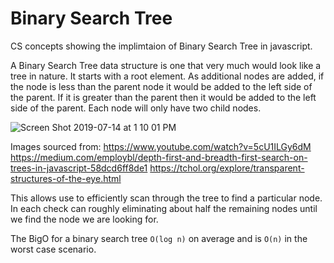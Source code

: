 # Binary Search Tree
CS concepts showing the implimtaion of Binary Search Tree in javascript.

A Binary Search Tree data structure is one that very much would look like a tree in nature.  It starts with a root element.  As additional nodes are added, if the node is less than the parent node it would be added to the left side of the parent.  If it is greater than the parent then it would be added to the left side of the parent.  Each node will only have two child nodes.
      		 
  ![Screen Shot 2019-07-14 at 1 10 01 PM](https://user-images.githubusercontent.com/11912649/61187573-b796bf00-a638-11e9-879e-ffb8dc203361.png)  

Images sourced from:
https://www.youtube.com/watch?v=5cU1ILGy6dM
https://medium.com/employbl/depth-first-and-breadth-first-search-on-trees-in-javascript-58dcd6ff8de1
https://tchol.org/explore/transparent-structures-of-the-eye.html

                 
 
This allows use to efficiently scan through the tree to find a particular node. In each check can roughly eliminating about half the remaining nodes until we find the node we are looking for.  
 
The BigO for a binary search tree `O(log n)` on average and is `O(n)` in the worst case scenario.
